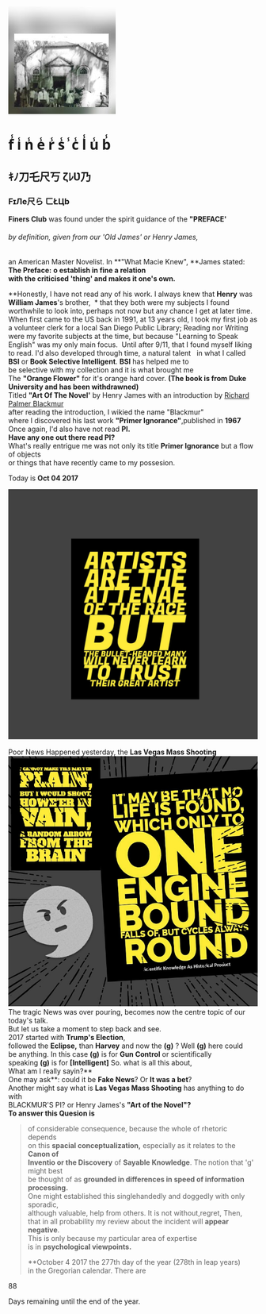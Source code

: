![](/assets/1481229413215.jpg)

# f̾ i̾ n̾ e̾ r̾ s̾ ̾ c̾ l̾ u̾ b̾

## ｷﾉ刀乇尺丂 ζﾚƲ乃

### FɪЛe尺ら ㄈŁЦb

**Finers Club** was found under the spirit guidance of the **"PREFACE'**

###### by definition, given from our 'Old James' or Henry James,

an American Master Novelist. In **"What Macie Knew", **James stated:  
 **The Preface:**
 **o establish in fine a relation  
  with the criticised 'thing' and makes it one's own.**

**Honestly, I have not read any of his work. I always knew that **Henry** was **William James**'s brother,  *
 that they both were my subjects I found worthwhile to look into, perhaps not now but any chance I get at later time. When first came to the US back in 1991, at 13 years old, I took my first job as a volunteer clerk for a local San Diego Public Library; Reading nor Writing were my favorite subjects at the time, but because "Learning to Speak English" was my only main focus. 
  Until after 9/11, that I found myself liking to read. I'd also developed through time, a natural talent  
  in what I called **BSI** or **Book Selective Intelligent**. **BSI** has helped me to  
  be selective with my collection and it is what brought me  
  The **"Orange Flower"** for it's orange hard cover. **\(The book is from Duke University and has been withdrawned\)**  
  Titled **"Art Of The Novel'** by Henry James with an introduction by [Richard Palmer Blackmur](https://en.m.wikipedia.org/wiki/R._P._Blackmur)  
  after reading the introduction, I wikied the name "Blackmur"  
  where I discovered his last work **"Primer Ignorance"**,published in **1967**  
Once again, I'd also have not read **PI.**  
  **Have any one out there read PI?**  
What's really entrigue me was not only its title **Primer Ignorance** but a flow of objects  
or things that have recently came to my possesion.

Today is **Oct 04 2017**

![](/assets/PicsArt_10-07-11.50.10.jpg)

Poor News Happened yesterday, the **Las Vegas Mass Shooting**  
![](/IMG_20170927_222520.jpg)
The tragic News was over pouring, becomes now the centre topic of our today's talk.  
 But let us take a moment to step back and see.  
 2017 started with **Trump's Election**,  
followed the **Eclipse,** than **Harvey** and now the **\(g\)** ? Well **\(g\)** here could  
be anything. In this case **\(g\)** is for **Gun Control** or scientifically  
speaking **\(g\)** is for **\[Intelligent\]** So. what is all this about,  
What am I really sayin?**  
One may ask**: could it be **Fake News**? Or **It was a bet**?  
  Another might say what is **Las Vegas Mass Shooting** has anything to do with  
 BLACKMUR'S PI? or Henry James's **"Art of the Novel"?**  
  **To answer this Quesion is**

> of considerable consequence, because the whole of rhetoric depends  
>       on this **spacial conceptualization,** especially as it relates to the **Canon of  
>         Inventio or the Discovery** of **Sayable Knowledge**. The notion that 'g' might best  
>        be thought of as **grounded in differences in speed of information processing.**  
>       One might established this singlehandedly and doggedly with only sporadic,  
>       although valuable, help from others. It is not without,regret, Then,  
>       that in all probability my review about the incident will **appear negative**.  
>       This is only because my particular area of expertise  
>     is in **psychological viewpoints.**
>
> \*\*October 4 2017 the 277th day of the year \(278th in leap years\)  
> in the Gregorian calendar. There are

88

Days remaining until the end of the year.

